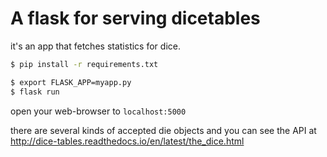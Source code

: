 # A flask for serving dicetables

it's an app that fetches statistics for dice.


```bash
$ pip install -r requirements.txt
```
```bash
$ export FLASK_APP=myapp.py
$ flask run
```

open your web-browser to `localhost:5000`

there are several kinds of accepted die objects and you can see the API at
<http://dice-tables.readthedocs.io/en/latest/the_dice.html>


